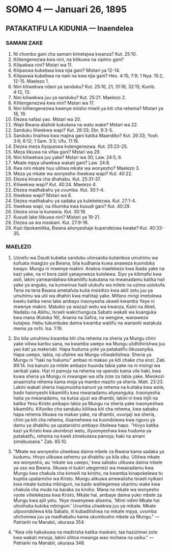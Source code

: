 # SOMO 4 — Januari 26, 1895

## PATAKATIFU LA KIDUNIA — Inaendelea

### SAMANI ZAKE

1. Ni chombo gani cha samani kimetajwa kwanza? Kut. 25:10.
2. Kilitengenezwa kwa nini, na kilikuwa na vipimo gani?
3. Kilipakwa nini? Mstari wa 11.
4. Kilipaswa kubebwa kwa njia gani? Mistari ya 12-14.
5. Kilipaswa kubebwa na nani na kwa njia gani? Hes. 4:15; 7:9; 1 Nya. 15:2, 12-15. Maelezo 1.
6. Nini kiliwekwa ndani ya sanduku? Kut. 25:16, 21; 31:18; 32:15; Kumb. 4:12, 13.
7. Nini kiliwekwa juu ya sanduku? Kut. 25:21. Maelezo 2.
8. Kilitengenezwa kwa nini? Mstari wa 17.
9. Nini kilitengenezwa kwenye miisho miwili ya kiti cha rehema? Mistari ya 18, 19.
10. Elezea nafasi yao. Mstari wa 20.
11. Wapi Bwana aliahidi kukutana na watu wake? Mstari wa 22.
12. Sanduku liliwekwa wapi? Kut. 26:33; Ebr. 9:3-5.
13. Sanduku linaitwa kwa majina gani katika Maandiko? Kut. 26:33; Yosh. 3:6; 6:12; 1 Sam. 3:3; Ufu. 11:19.
14. Elezea meza iliyopaswa kutengenezwa. Kut. 25:23-25.
15. Meza ilikuwa na vifaa gani? Mstari wa 29.
16. Nini kiliwekwa juu yake? Mstari wa 30; Law. 24:5, 6.
17. Mkate mpya uliwekwa wakati gani? Law. 24:8.
18. Kwa nini mkate huu uliitwa mkate wa wonyesho? Maelezo 3.
19. Meza ya mkate wa wonyesho iliwekwa wapi? Kut. 40:22.
20. Elezea kinara cha dhahabu. Kut. 25:31-37.
21. Kiliwekwa wapi? Kut. 40:24. Maelezo 4.
22. Elezea madhabahu ya uvumba. Kut. 30:1-4.
23. Iliwekwa wapi? Mstari wa 6.
24. Elezea madhabahu ya sadaka ya kuteketezwa. Kut. 27:1-4.
25. Iliwekwa wapi, na ilitumika kwa kusudi gani? Kut. 40:29.
26. Elezea sinia la kunawia. Kut. 30:18.
27. Kusudi lake lilikuwa nini? Mistari ya 19-21.
28. Elezea ua wa maskani. Kut. 27:9-18.
29. Kazi ilipokamilika, Bwana alionyeshaje kupendezwa kwake? Kut. 40:33-35.

### MAELEZO

1. Uzoefu wa Daudi kubeba sanduku ulimsaidia kutambua umuhimu wa kufuata maagizo ya Bwana, bila kudhania kuwa anaweza kuondoka kwayo. Mungu ni mwenye makini. Anatoa maelekezo kwa ibada yake na kazi yake, na ni bora zaidi yanayoweza kutolewa. Siyo ya kibinafsi kwa asili, lakini yameandaliwa kikamilifu kukutana na mwanadamu katika hali yake ya anguko, na kumwinua hadi utukufu wa milele na uzima usiokufa. Tena na tena Bwana ametafuta kutia msisitizo kwa akili zetu juu ya umuhimu wa utii wa dhahiri kwa mahitaji yake. Mifano mingi imetolewa kwetu katika neno lake ambayo inaonyesha ukweli kwamba Yeye ni mwenye makini. Matukio ya wazazi wetu wa kwanza, Kaini na Abeli, Nadabu na Abihu, Israeli wakichunguza Sabato wakati wa kuanguka kwa mana (Kutoka 16), Anania na Safira, na wengine, wanaweza kutajwa. Hebu tukumbuke daima kwamba watiifu na wanaotii watakula mema ya nchi. Isa. 1:19.

2. Sio bila umuhimu kwamba kiti cha rehema na sheria ya Mungu chini yake viliwa karibu sana, na kwamba uwepo wa Mungu ulidhihirishwa juu yao kati ya makerubi. Hapa huduma yote ya patakatifu ilikusanyika. Hapa uwepo, tabia, na ufalme wa Mungu viliwakilishwa. Sheria ya Mungu ni "haki na hukumu" ambao ni makao ya kiti chake cha enzi. Zab. 89:14. Ina kanuni za milele ambazo huunda tabia yake na ni msingi wa serikali yake. Hizi ni pamoja na rehema na upendo kama vile haki, kwa kuwa sheria ya Mungu ni mwangwi wa sifa zote za tabia yake. Mwokozi anaainisha rehema kama moja ya mambo mazito ya sheria. Matt. 23:23. Lakini wakati sheria inajumuisha kanuni ya rehema na kuitaka kwa wote, bado haionyeshi kikamilifu kwa mwanadamu aliyeanguka. Inaonyesha hatia ya mwanadamu, na kutoa ujuzi wa dhambi, lakini ni kwa injili na katika Yesu Kristo ambapo tabia ya Mungu na sheria yake inaonyeshwa kikamilifu. Kifuniko cha sanduku kiliitwa kiti cha rehema, kwa sababu hapa rehema ilikuwa na makao yake, na dhambi, uvunjaji wa sheria, chini ya kiti cha rehema, ilisamehewa na kuondolewa kwa nguvu ya damu ya dhabihu ya upatanisho ambayo ilitolewa hapo. "Hivyo katika kazi ya Kristo kwa ukombozi wetu, iliyoonyeshwa kwa huduma ya patakatifu, rehema na kweli zimekutana pamoja; haki na amani zimebusiana." Zab. 85:10.

3. "Mkate wa wonyesho uliwekwa daima mbele za Bwana kama sadaka ya kudumu. Hivyo ulikuwa sehemu ya dhabihu ya kila siku. Uliitwa mkate wa wonyesho, au 'mkate wa uwepo,' kwa sababu ulikuwa daima mbele ya uso wa Bwana. Ilikuwa ni kukiri utegemezi wa mwanadamu kwa Mungu kwa chakula cha kimwili na kiroho, na kwamba kinapokelewa tu kupitia upatanisho wa Kristo. Mungu alikuwa amewalisha Israeli nyikani kwa mkate kutoka mbinguni, na bado walitegemea ukarimu wake kwa chakula cha muda na baraka za kiroho. Mana na mkate wa wonyesho vyote vilielekezea kwa Kristo, Mkate hai, ambaye daima yuko mbele za Mungu kwa ajili yetu. Yeye mwenyewe alisema, 'Mimi ndimi Mkate hai ulioshuka kutoka mbinguni.' Uvumba uliwekwa juu ya mikate. Mkate ulipoondolewa kila Sabato, ili kubadilishwa na mikate mpya, uvumba ulichomwa juu ya madhabahu kama ukumbusho mbele za Mungu." — Patriarki na Manabii, ukurasa 354.

4. "Kwa vile hakukuwa na madirisha katika maskani, taa hazizimwi zote kwa wakati mmoja, lakini zilitoa mwanga wao mchana na usiku." — Patriarki na Manabii, ukurasa 348.
